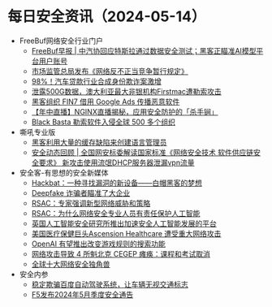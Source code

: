 # 每日安全资讯（2024-05-14）

- FreeBuf网络安全行业门户
  - [FreeBuf早报 | 中汽协回应特斯拉通过数据安全测试；黑客正瞄准AI模型平台用户账号](https://www.freebuf.com/articles/400809.html)
  - [市场监管总局发布《网络反不正当竞争暂行规定》](https://www.freebuf.com/news/400798.html)
  - [98%！汽车贷款行业合成身份欺诈案激增](https://www.freebuf.com/news/400750.html)
  - [泄露500G数据，澳大利亚最大非银机构Firstmac遭勒索攻击](https://www.freebuf.com/news/400745.html)
  - [黑客组织 FIN7 借用 Google Ads 传播恶意软件](https://www.freebuf.com/news/400742.html)
  - [【年中直播】NGINX直播揭秘，应用安全防护的「杀手锏」](https://www.freebuf.com/news/400734.html)
  - [Black Basta 勒索软件入侵全球 500 多个组织](https://www.freebuf.com/news/400733.html)
- 嘶吼专业版
  - [黑客利用大量的缓存缺陷来创建语言管理员](https://mp.weixin.qq.com/s?__biz=MzI0MDY1MDU4MQ==&mid=2247575182&idx=1&sn=ea08d8cb209ecc5e8d12d4d7127d1516&chksm=e91476b4de63ffa26e63934e248fe29fa43340aadbbff616ca8043e5a8089cf0760f03c8a4c3&scene=58&subscene=0#rd)
  - [安全动态回顾 | 全国网安标委解读国家标准《网络安全技术 软件供应链安全要求》  新攻击使用流氓DHCP服务器泄漏vpn流量](https://mp.weixin.qq.com/s?__biz=MzI0MDY1MDU4MQ==&mid=2247575182&idx=2&sn=4a989843beb173c976fa757ae1ce43d8&chksm=e91476b4de63ffa23dad32fa74612faa784d88c7d6cd0ef6bcbd4a79608d0999fb5706ede749&scene=58&subscene=0#rd)
- 安全客-有思想的安全新媒体
  - [Hackbat：一种寻找漏洞的新设备——白帽黑客的梦想](https://www.anquanke.com/post/id/296451)
  - [Deepfake 诈骗者瞄准了大企业](https://www.anquanke.com/post/id/296448)
  - [RSAC：专家强调新型网络威胁和策略](https://www.anquanke.com/post/id/296446)
  - [RSAC：为什么网络安全专业人员有责任保护人工智能](https://www.anquanke.com/post/id/296443)
  - [英国人工智能安全研究所推出加速安全人工智能发展的平台](https://www.anquanke.com/post/id/296441)
  - [美国医疗保健巨头Ascension Healthcare 遭受重大网络攻击](https://www.anquanke.com/post/id/296438)
  - [OpenAI 有望推出改变游戏规则的搜索功能](https://www.anquanke.com/post/id/296435)
  - [网络攻击导致 4 所魁北克 CEGEP 瘫痪：课程和考试取消](https://www.anquanke.com/post/id/296433)
  - [全球十大网络安全独角兽](https://www.anquanke.com/post/id/296431)
- 安全内参
  - [稳定欺骗百度自动驾驶系统，让车辆无视交通标志](https://mp.weixin.qq.com/s?__biz=MzI4NDY2MDMwMw==&mid=2247511601&idx=1&sn=9b5a7f935e87503f172626ce906ce732&chksm=ebfae911dc8d600779d1a6d56be0ecfbc542650e3e20ee9acd3a926ef11096b784445377870f&scene=58&subscene=0#rd)
  - [F5发布2024年5月季度安全通告](https://mp.weixin.qq.com/s?__biz=MzI4NDY2MDMwMw==&mid=2247511601&idx=2&sn=0e9b735cecc79749096aa057b0e571cf&chksm=ebfae911dc8d6007ef8cedfabbbd518799479228fe5c54c950ada66de4ac828b189a0344681f&scene=58&subscene=0#rd)
